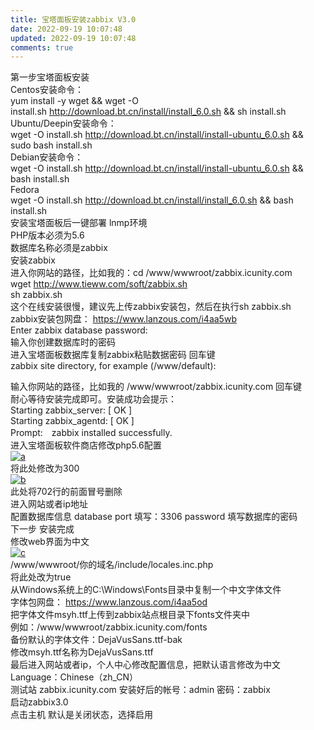 ```yaml
---
title: 宝塔面板安装zabbix V3.0
date: 2022-09-19 10:07:48
updated: 2022-09-19 10:07:48
comments: true
---
```

<!--StartFragment-->

第一步宝塔面板安装\
Centos安装命令：\
yum install -y wget && wget -O install.sh <http://download.bt.cn/install/install_6.0.sh> && sh install.sh\
Ubuntu/Deepin安装命令：\
wget -O install.sh <http://download.bt.cn/install/install-ubuntu_6.0.sh> && sudo bash install.sh\
Debian安装命令：\
wget -O install.sh <http://download.bt.cn/install/install-ubuntu_6.0.sh> && bash install.sh\
Fedora\
wget -O install.sh <http://download.bt.cn/install/install_6.0.sh> && bash install.sh\
安装宝塔面板后一键部署 lnmp环境\
PHP版本必须为5.6\
数据库名称必须是zabbix\
安装zabbix\
进入你网站的路径，比如我的：cd /www/wwwroot/zabbix.icunity.com\
wget <http://www.tieww.com/soft/zabbix.sh>\
sh zabbix.sh\
这个在线安装很慢，建议先上传zabbix安装包，然后在执行sh zabbix.sh\
zabbix安装包网盘： <https://www.lanzous.com/i4aa5wb>\
Enter zabbix database password:\
输入你创建数据库时的密码\
进入宝塔面板数据库复制zabbix粘贴数据密码 回车键\
zabbix site directory, for example (/www/default):

输入你网站的路径，比如我的 /www/wwwroot/zabbix.icunity.com 回车键\
耐心等待安装完成即可。安装成功会提示：\
Starting zabbix_server: \[ OK ]\
Starting zabbix_agentd: \[ OK ]\
Prompt:　zabbix installed successfully.\
进入宝塔面板软件商店修改php5.6配置\
[![a](https://img.maocdn.cn/img/2020/12/02/a.png "a")](https://img.maocdn.cn/img/2020/12/02/a.png)\
将此处修改为300\
[![b](https://img.maocdn.cn/img/2020/12/02/b.png "b")](https://img.maocdn.cn/img/2020/12/02/b.png)\
此处将702行的前面冒号删除\
进入网站或者ip地址\
配置数据库信息 database port 填写：3306 password 填写数据库的密码\
下一步 安装完成\
修改web界面为中文\
[![c](https://img.maocdn.cn/img/2020/12/02/c.png "c")](https://img.maocdn.cn/img/2020/12/02/c.png)\
/www/wwwroot/你的域名/include/locales.inc.php\
将此处改为true\
从Windows系统上的C:\Windows\Fonts目录中复制一个中文字体文件\
字体包网盘： <https://www.lanzous.com/i4aa5od>\
把字体文件msyh.ttf上传到zabbix站点根目录下fonts文件夹中\
例如：/www/wwwroot/zabbix.icunity.com/fonts\
备份默认的字体文件：DejaVusSans.ttf-bak\
修改msyh.ttf名称为DejaVusSans.ttf\
最后进入网站或者ip，个人中心修改配置信息，把默认语言修改为中文\
Language：Chinese（zh_CN）\
测试站 zabbix.icunity.com 安装好后的帐号：admin 密码：zabbix\
启动zabbix3.0\
点击主机 默认是关闭状态，选择启用

<!--EndFragment-->